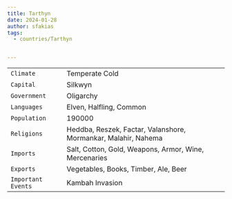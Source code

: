 ```yaml
---
title: Tarthyn
date: 2024-01-28
author: sfakias
tags:
  - countries/Tarthyn


---
```

| | |
| --- | --- |
| `Climate` | Temperate Cold |
| `Capital` | Silkwyn |
| `Government` | Oligarchy |
| `Languages` | Elven, Halfling, Common |
| `Population` | 190000 |
| `Religions` | Heddba, Reszek, Factar, Valanshore, Mormankar, Malahir, Nahema |
| `Imports` | Salt, Cotton, Gold, Weapons, Armor, Wine, Mercenaries |
| `Exports` | Vegetables, Books, Timber, Ale, Beer |
| `Important Events` | Kambah Invasion |
